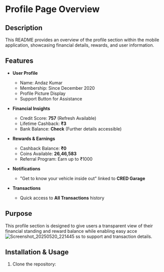 # Profile Page Overview

## Description
This README provides an overview of the profile section within the mobile application, showcasing financial details, rewards, and user information.

## Features
- **User Profile**
  - Name: Andaz Kumar
  - Membership: Since December 2020
  - Profile Picture Display
  - Support Button for Assistance

- **Financial Insights**
  - Credit Score: **757** (Refresh Available)
  - Lifetime Cashback: **₹3**
  - Bank Balance: **Check** (Further details accessible)

- **Rewards & Earnings**
  - Cashback Balance: **₹0**
  - Coins Available: **26,46,583**
  - Referral Program: Earn up to ₹1000

- **Notifications**
  - "Get to know your vehicle inside out" linked to **CRED Garage**

- **Transactions**
  - Quick access to **All Transactions** history

## Purpose
This profile section is designed to give users a transparent view of their financial standing and reward balance while enabling easy acce![Screenshot_20250520_221445](https://github.com/user-attachments/assets/4ccf551b-0223-4561-aaf2-0514ce4e860d)
ss to support and transaction details.

## Installation & Usage
1. Clone the repository:

